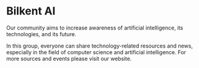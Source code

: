# Bilkent AI
Our community aims to increase awareness of artificial intelligence, its technologies, and its future. 

In this group, everyone can share technology-related resources and news, especially in the field of computer science and artificial intelligence. For more sources and events please visit our website. 
